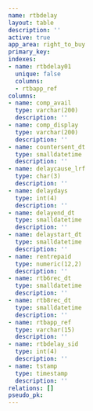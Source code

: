 ```yaml
---
name: rtbdelay
layout: table
description: ''
active: true
app_area: right_to_buy
primary_key: 
indexes:
- name: rtbdelay01
  unique: false
  columns:
  - rtbapp_ref
columns:
- name: comp_avail
  type: varchar(200)
  description: ''
- name: comp_display
  type: varchar(200)
  description: ''
- name: countersent_dt
  type: smalldatetime
  description: ''
- name: delaycause_lrf
  type: char(3)
  description: ''
- name: delaydays
  type: int(4)
  description: ''
- name: delayend_dt
  type: smalldatetime
  description: ''
- name: delaystart_dt
  type: smalldatetime
  description: ''
- name: rentrepaid
  type: numeric(12,2)
  description: ''
- name: rtb6rec_dt
  type: smalldatetime
  description: ''
- name: rtb8rec_dt
  type: smalldatetime
  description: ''
- name: rtbapp_ref
  type: varchar(15)
  description: ''
- name: rtbdelay_sid
  type: int(4)
  description: ''
- name: tstamp
  type: timestamp
  description: ''
relations: []
pseudo_pk: 
---
```


